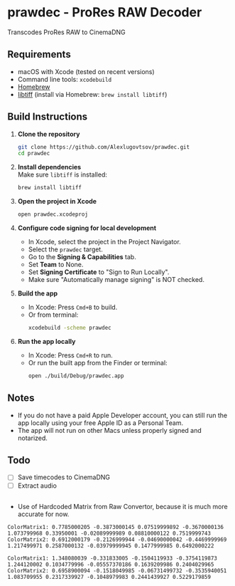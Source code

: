 # prawdec - ProRes RAW Decoder

Transcodes ProRes RAW to CinemaDNG

## Requirements

- macOS with Xcode (tested on recent versions)
- Command line tools: `xcodebuild`
- [Homebrew](https://brew.sh)
- [libtiff](https://www.libtiff.org/) (install via Homebrew: `brew install libtiff`)

## Build Instructions

1. **Clone the repository**  
   ```sh
   git clone https://github.com/Alexlugovtsov/prawdec.git
   cd prawdec
   ```

2. **Install dependencies**  
   Make sure `libtiff` is installed:
   ```sh
   brew install libtiff
   ```

3. **Open the project in Xcode**  
   ```sh
   open prawdec.xcodeproj
   ```

4. **Configure code signing for local development**  
   - In Xcode, select the project in the Project Navigator.
   - Select the `prawdec` target.
   - Go to the **Signing & Capabilities** tab.
   - Set **Team** to None.
   - Set **Signing Certificate** to "Sign to Run Locally".
   - Make sure "Automatically manage signing" is NOT checked.

5. **Build the app**  
   - In Xcode: Press `Cmd+B` to build.
   - Or from terminal:
     ```sh
     xcodebuild -scheme prawdec
     ```

6. **Run the app locally**  
   - In Xcode: Press `Cmd+R` to run.
   - Or run the built app from the Finder or terminal:
     ```sh
     open ./build/Debug/prawdec.app
     ```

## Notes

- If you do not have a paid Apple Developer account, you can still run the app locally using your free Apple ID as a Personal Team.
- The app will not run on other Macs unless properly signed and notarized.

## Todo
- [ ] Save timecodes to CinemaDNG
- [ ] Extract audio

##
- Use of Hardcoded Matrix from Raw Convertor, because it is much more accurate for now.
```Sony A7S3/FX3
ColorMatrix1: 0.7785000205 -0.3873000145 0.07519999892 -0.3670000136 1.073799968 0.33950001 -0.02089999989 0.08810000122 0.7519999743
ColorMatrix2: 0.6912000179 -0.2126999944 -0.04690000042 -0.4469999969 1.217499971 0.2587000132 -0.03979999945 0.1477999985 0.6492000222
```
```Sony FX6
ColorMatrix1: 1.348080039 -0.331833005 -0.1504119933 -0.3754119873 1.244120002 0.1034779996 -0.05557370186 0.1639209986 0.2404029965
ColorMatrix2: 0.6958900094 -0.1518049985 -0.06731499732 -0.3535940051 1.083709955 0.2317339927 -0.1048979983 0.2441439927 0.5229179859
```